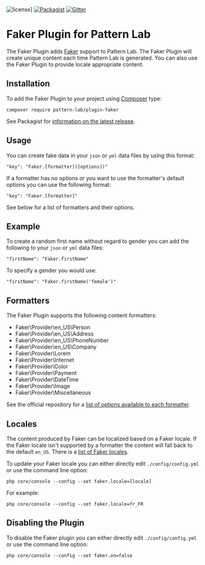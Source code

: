![license](https://img.shields.io/github/license/pattern-lab/plugin-php-faker.svg?maxAge=2592000)]
[![Packagist](https://img.shields.io/packagist/v/pattern-lab/plugin-faker.svg?maxAge=2592000)](https://packagist.org/packages/pattern-lab/plugin-faker) [![Gitter](https://img.shields.io/gitter/room/pattern-lab/php.svg?maxAge=2592000)](https://gitter.im/pattern-lab/php)

# Faker Plugin for Pattern Lab

The Faker Plugin adds [Faker](https://github.com/fzaninotto/Faker) support to Pattern Lab. The Faker Plugin will create unique content each time Pattern Lab is generated. You can also use the Faker Plugin to provide locale appropriate content.

## Installation

To add the Faker Plugin to your project using [Composer](https://getcomposer.org/) type:

    composer require pattern-lab/plugin-faker

See Packagist for [information on the latest release](https://packagist.org/packages/pattern-lab/plugin-faker).

## Usage

You can create fake data in your `json` or `yml` data files by using this format:

    "key": "Faker.[formatter]([options])"

If a formatter has no options or you want to use the formatter's default options you can use the following format:

    "key": "Faker.[formatter]"

See below for a list of formatters and their options.

## Example

To create a random first name without regard to gender you can add the following to your `json` or `yml` data files:

    "firstName": "Faker.firstName"

To specify a gender you would use:

    "firstName": "Faker.firstName('female')"

## Formatters

The Faker Plugin supports the following content formatters:

* Faker\Provider\en_US\Person
* Faker\Provider\en_US\Address
* Faker\Provider\en_US\PhoneNumber
* Faker\Provider\en_US\Company
* Faker\Provider\Lorem
* Faker\Provider\Internet
* Faker\Provider\Color
* Faker\Provider\Payment
* Faker\Provider\DateTime
* Faker\Provider\Image
* Faker\Provider\Miscellaneous

See the official repository for a [list of options available to each formatter](https://github.com/fzaninotto/Faker#formatters).

## Locales

The content produced by Faker can be localized based on a Faker locale. If the Faker locale isn't supported by a formatter the content will fall back to the default `en_US`. There is a [list of Faker locales](https://github.com/fzaninotto/Faker/tree/master/src/Faker/Provider).

To update your Faker locale you can either directly edit `./config/config.yml` or use the command line option:

    php core/console --config --set faker.locale=[locale]

For example:

    php core/console --config --set faker.locale=fr_FR

## Disabling the Plugin

To disable the Faker plugin you can either directly edit `./config/config.yml` or use the command line option:

    php core/console --config --set faker.on=false
